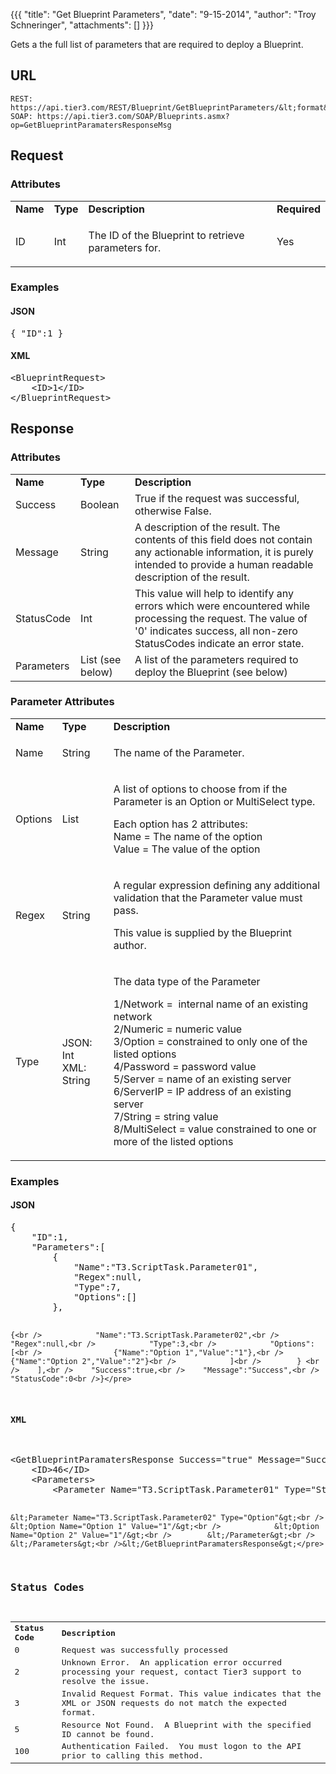 {{{
  "title": "Get Blueprint Parameters",
  "date": "9-15-2014",
  "author": "Troy Schneringer",
  "attachments": []
}}}

Gets a the full list of parameters that are required to deploy a Blueprint.

## URL

    REST: https://api.tier3.com/REST/Blueprint/GetBlueprintParameters/&lt;format&gt;
    SOAP: https://api.tier3.com/SOAP/Blueprints.asmx?op=GetBlueprintParamatersResponseMsg

## Request
### Attributes
<table>
  <tbody>
    <tr>
      <td><strong>Name</strong>
      </td>
      <td><strong>Type</strong>
      </td>
      <td><strong>Description</strong>
      </td>
      <td><strong>Required</strong>
      </td>
    </tr>
    <tr>
      <td>ID</td>
      <td>Int</td>
      <td>
        <p>The ID of the Blueprint to retrieve parameters for.</p>
      </td>
      <td>
        <p>Yes</p>
      </td>
    </tr>
  </tbody>
</table>

### Examples
<h4>JSON</h4>
<pre>{ "ID":1 }</pre>

<h4>XML</h4>
<pre>&lt;BlueprintRequest&gt;<br />    &lt;ID&gt;1&lt;/ID&gt;<br />&lt;/BlueprintRequest&gt;&nbsp;</pre> 

## Response
### Attributes
<table>
  <tbody>
    <tr>
      <td><strong>Name</strong>
      </td>
      <td><strong>Type</strong>
      </td>
      <td><strong>Description</strong>
      </td>
    </tr>
    <tr>
      <td>Success</td>
      <td>Boolean</td>
      <td>True if the request was successful, otherwise False.</td>
    </tr>
    <tr>
      <td>Message</td>
      <td>String</td>
      <td>A description of the result. The contents of this field does not contain any actionable information, it is purely intended to provide a human readable description of the result.</td>
    </tr>
    <tr>
      <td>StatusCode</td>
      <td>Int</td>
      <td>This value will help to identify any errors which were encountered while processing the request. The value of '0' indicates success, all non-zero StatusCodes indicate an error state.</td>
    </tr>
    <tr>
      <td>Parameters</td>
      <td>List (see below)</td>
      <td>A list of the parameters required to deploy the Blueprint (see below)</td>
    </tr>
  </tbody>
</table>

### Parameter Attributes
<table>
  <tbody>
    <tr>
      <td><strong>Name</strong>
      </td>
      <td><strong>Type</strong>
      </td>
      <td><strong>Description</strong>
      </td>
    </tr>
    <tr>
      <td>Name</td>
      <td>String</td>
      <td>
        <p>The name of the Parameter.</p>
      </td>
    </tr>
    <tr>
      <td>Options</td>
      <td>List</td>
      <td>
        <p>A list of options to choose from if the Parameter is an Option or MultiSelect type.</p>
        <p>Each option has 2 attributes:
          <br />Name = The name of the option
          <br />Value = The value of the option&nbsp;</p>
      </td>
    </tr>
    <tr>
      <td>Regex</td>
      <td>String</td>
      <td>
        <p>A regular expression defining any additional validation that the Parameter value must pass.&nbsp;</p>
        <p>This value is supplied by the Blueprint author.</p>
      </td>
    </tr>
    <tr>
      <td>Type</td>
      <td>
        <p>JSON: Int
          <br />XML: String&nbsp;</p>
      </td>
      <td>
        <p>The data type of the Parameter</p>
        <p>1/Network = &nbsp;internal name of an existing network
          <br />2/Numeric = numeric value
          <br />3/Option = constrained to only one of the listed options
          <br />4/Password = password value
          <br />5/Server = name of an existing server
          <br />6/ServerIP = IP address of an existing server
          <br />7/String = string value
          <br />8/MultiSelect = value constrained to one or more of the listed options</p>
      </td>
    </tr>
  </tbody>
</table>

### Examples
<h4>JSON</h4>
<pre>{<br />    "ID":1,<br />    "Parameters":[<br />        {<br />            "Name":"T3.ScriptTask.Parameter01",<br />            "Regex":null,<br />            "Type":7,<br />            "Options":[]<br />        },

    {<br />            "Name":"T3.ScriptTask.Parameter02",<br />            "Regex":null,<br />            "Type":3,<br />            "Options":[<br />                {"Name":"Option 1","Value":"1"},<br />                {"Name":"Option 2","Value":"2"}<br />            ]<br />        } <br />    ],<br />    "Success":true,<br />    "Message":"Success",<br />    "StatusCode":0<br />}</pre>

<h4>XML</h4>
<pre>&lt;GetBlueprintParamatersResponse Success="true" Message="Success" StatusCode="0"&gt;<br />    &lt;ID&gt;46&lt;/ID&gt;<br />    &lt;Parameters&gt;<br />        &lt;Parameter Name="T3.ScriptTask.Parameter01" Type="String" /&gt;

    &lt;Parameter Name="T3.ScriptTask.Parameter02" Type="Option"&gt;<br />            &lt;Option Name="Option 1" Value="1"/&gt;<br />            &lt;Option Name="Option 2" Value="1"/&gt;<br />        &lt;/Parameter&gt;<br />    &lt;/Parameters&gt;<br />&lt;/GetBlueprintParamatersResponse&gt;</pre>

### Status Codes
<table>
  <tbody>
    <tr>
      <td><strong>Status Code</strong>
      </td>
      <td><strong>Description</strong>
      </td>
    </tr>
    <tr>
      <td>0</td>
      <td>Request was successfully processed</td>
    </tr>
    <tr>
      <td>2</td>
      <td>Unknown Error. &nbsp;An application error occurred processing your request, contact Tier3 support to resolve the issue.</td>
    </tr>
    <tr>
      <td>3</td>
      <td>Invalid Request Format. This value indicates that the XML or JSON requests do not match the expected format.</td>
    </tr>
    <tr>
      <td>5</td>
      <td>Resource Not Found. &nbsp;A Blueprint with the specified ID cannot be found.</td>
    </tr>
    <tr>
      <td>100</td>
      <td>Authentication Failed. &nbsp;You must logon to the API prior to calling this method.</td>
    </tr>
  </tbody>
</table>
